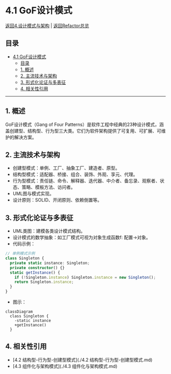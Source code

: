 # 4.1 GoF设计模式

[返回4.设计模式与架构](./README.md) | [返回Refactor总览](../README.md)

## 目录

- [4.1 GoF设计模式](#41-gof设计模式)
  - [目录](#目录)
  - [1. 概述](#1-概述)
  - [2. 主流技术与架构](#2-主流技术与架构)
  - [3. 形式化论证与多表征](#3-形式化论证与多表征)
  - [4. 相关性引用](#4-相关性引用)

---

## 1. 概述

GoF设计模式（Gang of Four Patterns）是软件工程中经典的23种设计模式，涵盖创建型、结构型、行为型三大类。它们为软件架构提供了可复用、可扩展、可维护的解决方案。

## 2. 主流技术与架构

- 创建型模式：单例、工厂、抽象工厂、建造者、原型。
- 结构型模式：适配器、桥接、组合、装饰、外观、享元、代理。
- 行为型模式：责任链、命令、解释器、迭代器、中介者、备忘录、观察者、状态、策略、模板方法、访问者。
- UML图与模式实现。
- 设计原则：SOLID、开闭原则、依赖倒置等。

## 3. 形式化论证与多表征

- UML类图：建模各类设计模式结构。
- 设计模式的数学抽象：如工厂模式可视为对象生成函数f: 配置→对象。
- 代码示例：

```typescript
// 单例模式示例
class Singleton {
  private static instance: Singleton;
  private constructor() {}
  static getInstance() {
    if (!Singleton.instance) Singleton.instance = new Singleton();
    return Singleton.instance;
  }
}
```

- 图示：

```mermaid
classDiagram
  class Singleton {
    -static instance
    +getInstance()
  }
```

## 4. 相关性引用

- [4.2 结构型-行为型-创建型模式](./4.2 结构型-行为型-创建型模式.md)
- [4.3 组件化与架构模式](./4.3 组件化与架构模式.md)
